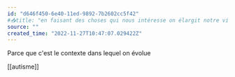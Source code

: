 ```yaml
---
id: "d646f450-6e40-11ed-9892-7b2602cc5f42"
#📥title: "en faisant des choses qui nous intéresse on élargit notre vision"
source: ""
created_time: "2022-11-27T10:47:07.029422Z"
---
```

Parce que c'est le contexte dans lequel on évolue

[[autisme]]